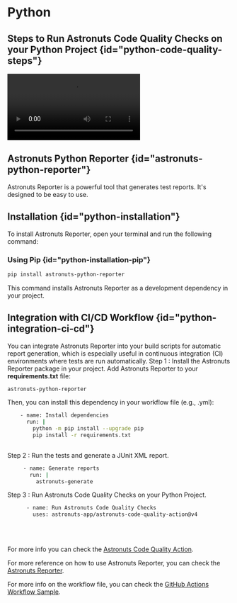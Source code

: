 # Python

## Steps to Run Astronuts Code Quality Checks on your Python Project {id="python-code-quality-steps"}

<video src="https://youtu.be/EPU5-iRt97w" preview-src="python_video_thumbnail.png" /> {id="python-code-quality-setup-video"}

## Astronuts Python Reporter {id="astronuts-python-reporter"}

Astronuts Reporter is a powerful tool that generates test reports. It's designed to be easy to use.

## Installation {id="python-installation"}

To install Astronuts Reporter, open your terminal and run the following command:

### Using Pip {id="python-installation-pip"}

```bash
pip install astronuts-python-reporter
```

This command installs Astronuts Reporter as a development dependency in your project.

## Integration with CI/CD Workflow {id="python-integration-ci-cd"}

You can integrate Astronuts Reporter into your build scripts for automatic report generation, which is especially useful
in continuous integration (CI) environments where tests are run automatically.
Step 1 : Install the Astronuts Reporter package in your project.
Add Astronuts Reporter to your **requirements.txt** file:

```bash
astronuts-python-reporter
```

Then, you can install this dependency in your workflow file (e.g., .yml):

```bash
    - name: Install dependencies
      run: |
        python -m pip install --upgrade pip
        pip install -r requirements.txt
        
```

Step 2 : Run the tests and generate a JUnit XML report.

```bash
     - name: Generate reports
       run: |
         astronuts-generate
```

Step 3 : Run Astronuts Code Quality Checks on your Python Project.

```bash
      - name: Run Astronuts Code Quality Checks
        uses: astronuts-app/astronuts-code-quality-action@v4
```

<br></br>

For more info you can check
the [Astronuts Code Quality Action](https://github.com/marketplace/actions/astronuts-code-quality-action).

For more reference on how to use Astronuts Reporter, you can check
the [Astronuts Reporter](https://pypi.org/project/astronuts-python-reporter/).

For more info on the workflow file, you can check
the [GitHub Actions Workflow Sample](https://github.com/astronuts-app/samples/blob/main/.github/workflows/build_python_sample.yml).
